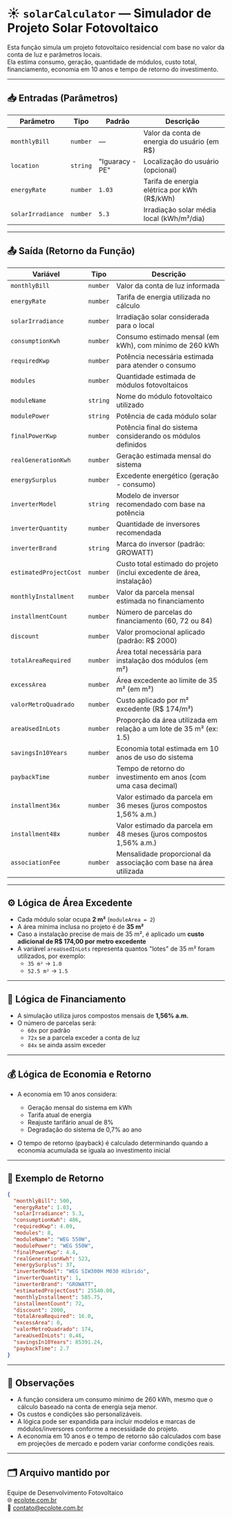 # ☀️ `solarCalculator` — Simulador de Projeto Solar Fotovoltaico

Esta função simula um projeto fotovoltaico residencial com base no valor da conta de luz e parâmetros locais.  
Ela estima consumo, geração, quantidade de módulos, custo total, financiamento, economia em 10 anos e tempo de retorno do investimento.

---

## 📥 Entradas (Parâmetros)

| Parâmetro         | Tipo     | Padrão            | Descrição                                                                 |
|-------------------|----------|-------------------|---------------------------------------------------------------------------|
| `monthlyBill`     | `number` | —                 | Valor da conta de energia do usuário (em R$)                              |
| `location`        | `string` | "Iguaracy - PE"   | Localização do usuário (opcional)                                         |
| `energyRate`      | `number` | `1.03`            | Tarifa de energia elétrica por kWh (R$/kWh)                               |
| `solarIrradiance` | `number` | `5.3`             | Irradiação solar média local (kWh/m²/dia)                                 |

---

## 📤 Saída (Retorno da Função)

| Variável                 | Tipo     | Descrição                                                                 |
|--------------------------|----------|---------------------------------------------------------------------------|
| `monthlyBill`            | `number` | Valor da conta de luz informada                                          |
| `energyRate`             | `number` | Tarifa de energia utilizada no cálculo                                   |
| `solarIrradiance`        | `number` | Irradiação solar considerada para o local                                |
| `consumptionKwh`         | `number` | Consumo estimado mensal (em kWh), com mínimo de 260 kWh                  |
| `requiredKwp`            | `number` | Potência necessária estimada para atender o consumo                      |
| `modules`                | `number` | Quantidade estimada de módulos fotovoltaicos                             |
| `moduleName`             | `string` | Nome do módulo fotovoltaico utilizado                                    |
| `modulePower`            | `string` | Potência de cada módulo solar                                            |
| `finalPowerKwp`          | `number` | Potência final do sistema considerando os módulos definidos              |
| `realGenerationKwh`      | `number` | Geração estimada mensal do sistema                                       |
| `energySurplus`          | `number` | Excedente energético (geração - consumo)                                 |
| `inverterModel`          | `string` | Modelo de inversor recomendado com base na potência                      |
| `inverterQuantity`       | `number` | Quantidade de inversores recomendada                                     |
| `inverterBrand`          | `string` | Marca do inversor (padrão: GROWATT)                                      |
| `estimatedProjectCost`   | `number` | Custo total estimado do projeto (inclui excedente de área, instalação)   |
| `monthlyInstallment`     | `number` | Valor da parcela mensal estimada no financiamento                        |
| `installmentCount`       | `number` | Número de parcelas do financiamento (60, 72 ou 84)                       |
| `discount`               | `number` | Valor promocional aplicado (padrão: R$ 2000)                             |
| `totalAreaRequired`      | `number` | Área total necessária para instalação dos módulos (em m²)                |
| `excessArea`             | `number` | Área excedente ao limite de 35 m² (em m²)                                |
| `valorMetroQuadrado`     | `number` | Custo aplicado por m² excedente (R$ 174/m²)                              |
| `areaUsedInLots`         | `number` | Proporção da área utilizada em relação a um lote de 35 m² (ex: 1.5)      |
| `savingsIn10Years`       | `number` | Economia total estimada em 10 anos de uso do sistema                     |
| `paybackTime`            | `number` | Tempo de retorno do investimento em anos (com uma casa decimal)          |
| `installment36x`         | `number` | Valor estimado da parcela em 36 meses (juros compostos 1,56% a.m.)       |
| `installment48x`         | `number` | Valor estimado da parcela em 48 meses (juros compostos 1,56% a.m.)       |
| `associationFee`         | `number` | Mensalidade proporcional da associação com base na área utilizada       |



---

## ⚙️ Lógica de Área Excedente

- Cada módulo solar ocupa **2 m²** (`moduleArea = 2`)
- A área mínima inclusa no projeto é de **35 m²**
- Caso a instalação precise de mais de 35 m², é aplicado um **custo adicional de R$ 174,00 por metro excedente**
- A variável `areaUsedInLots` representa quantos "lotes" de 35 m² foram utilizados, por exemplo:
  - `35 m²` → `1.0`
  - `52.5 m²` → `1.5`

---

## 💸 Lógica de Financiamento

- A simulação utiliza juros compostos mensais de **1,56% a.m.**
- O número de parcelas será:
  - `60x` por padrão
  - `72x` se a parcela exceder a conta de luz
  - `84x` se ainda assim exceder

---

## 💰 Lógica de Economia e Retorno

- A economia em 10 anos considera:
  - Geração mensal do sistema em kWh
  - Tarifa atual de energia
  - Reajuste tarifário anual de 8%
  - Degradação do sistema de 0,7% ao ano

- O tempo de retorno (payback) é calculado determinando quando a economia acumulada se iguala ao investimento inicial

---

## 📌 Exemplo de Retorno

```json
{
  "monthlyBill": 500,
  "energyRate": 1.03,
  "solarIrradiance": 5.3,
  "consumptionKwh": 486,
  "requiredKwp": 4.09,
  "modules": 8,
  "moduleName": "WEG 550W",
  "modulePower": "WEG 550W",
  "finalPowerKwp": 4.4,
  "realGenerationKwh": 523,
  "energySurplus": 37,
  "inverterModel": "WEG SIW300H M030 Híbrido",
  "inverterQuantity": 1,
  "inverterBrand": "GROWATT",
  "estimatedProjectCost": 25540.00,
  "monthlyInstallment": 585.75,
  "installmentCount": 72,
  "discount": 2000,
  "totalAreaRequired": 16.0,
  "excessArea": 0,
  "valorMetroQuadrado": 174,
  "areaUsedInLots": 0.46,
  "savingsIn10Years": 85391.24,
  "paybackTime": 2.7
}
```

---

## 🧠 Observações

- A função considera um consumo mínimo de 260 kWh, mesmo que o cálculo baseado na conta de energia seja menor.
- Os custos e condições são personalizáveis.
- A lógica pode ser expandida para incluir modelos e marcas de módulos/inversores conforme a necessidade do projeto.
- A economia em 10 anos e o tempo de retorno são calculados com base em projeções de mercado e podem variar conforme condições reais.

---

## 🗂 Arquivo mantido por
Equipe de Desenvolvimento Fotovoltaico  
🌐 [ecolote.com.br](https://ecolote.com.br)  
📧 [contato@ecolote.com.br](mailto:contato@ecolote.com.br)